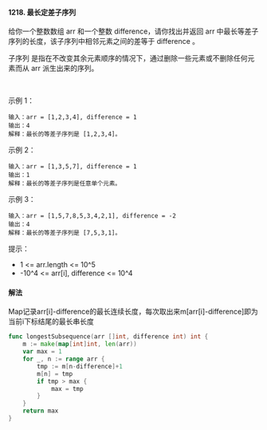 #### 1218. 最长定差子序列
给你一个整数数组 arr 和一个整数 difference，请你找出并返回 arr 中最长等差子序列的长度，该子序列中相邻元素之间的差等于 difference 。

子序列 是指在不改变其余元素顺序的情况下，通过删除一些元素或不删除任何元素而从 arr 派生出来的序列。

 

示例 1：
```
输入：arr = [1,2,3,4], difference = 1
输出：4
解释：最长的等差子序列是 [1,2,3,4]。
```
示例 2：
```
输入：arr = [1,3,5,7], difference = 1
输出：1
解释：最长的等差子序列是任意单个元素。
```
示例 3：
```
输入：arr = [1,5,7,8,5,3,4,2,1], difference = -2
输出：4
解释：最长的等差子序列是 [7,5,3,1]。
```

提示：

- 1 <= arr.length <= 10^5
- -10^4 <= arr[i], difference <= 10^4

#### 解法
Map记录arr[i]-difference的最长连续长度，每次取出来m[arr[i]-difference]即为当前i下标结尾的最长串长度
```go
func longestSubsequence(arr []int, difference int) int {
    m := make(map[int]int, len(arr))
    var max = 1
    for _, n := range arr {
        tmp := m[n-difference]+1
        m[n] = tmp
        if tmp > max {
            max = tmp
        }
    }
    return max 
}
```